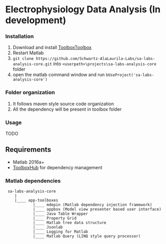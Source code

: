 # Electrophysiology Data Analysis (In development)

### Installation

1. Download and install [ToolboxToolbox](https://github.com/ToolboxHub/ToolboxToolbox)
2. Restart Matlab
3. `git clone https://github.com/Schwartz-AlaLaurila-Labs/sa-labs-analysis-core.git` into `<userpath>\projects\sa-labs-analysis-core` folder 
4. open the matlab command window and run `bUseProject('sa-labs-analysis-core')`

### Folder organization

1. It follows maven style source code organization
2. All the dependency will be present in toolbox folder

### Usage

TODO

## Requirements

- Matlab 2016a+
- [ToolboxHub](https://github.com/ToolboxHub/ToolboxToolbox) for dependency management

### Matlab dependencies
	
	 sa-labs-analysis-core
	 	|
		|____ app-toolboxes
				|____ mdepin (Matlab dependency injection framework) 
				|____ appbox (Model view presenter based user interface)
				|____ Java Table Wrapper
				|____ Property Grid	 
				|____ Matlab tree data structure  
				|____ Jsonlab 
				|____ Logging for Matlab		
				|____ Matlab Query (LINQ style query processor)		 
